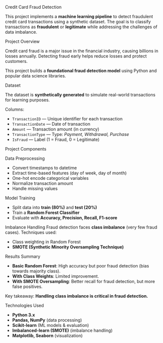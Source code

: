 Credit Card Fraud Detection

This project implements a **machine learning pipeline** to detect fraudulent credit card transactions using a synthetic dataset. The goal is to classify transactions as **fraudulent** or **legitimate** while addressing the challenges of data imbalance.

Project Overview

Credit card fraud is a major issue in the financial industry, causing billions in losses annually. Detecting fraud early helps reduce losses and protect customers.  

This project builds a **foundational fraud detection model** using Python and popular data science libraries.

Dataset

The dataset is **synthetically generated** to simulate real-world transactions for learning purposes.

Columns:
- `TransactionID` — Unique identifier for each transaction  
- `TransactionDate` — Date of transaction  
- `Amount` — Transaction amount (in currency)  
- `TransactionType` — Type: *Payment, Withdrawal, Purchase*  
- `IsFraud` — Label (1 = Fraud, 0 = Legitimate)  


Project Components

Data Preprocessing
- Convert timestamps to datetime  
- Extract time-based features (day of week, day of month)  
- One-hot encode categorical variables  
- Normalize transaction amount  
- Handle missing values  

Model Training
- Split data into **train (80%)** and **test (20%)**  
- Train a **Random Forest Classifier**  
- Evaluate with **Accuracy, Precision, Recall, F1-score**  

Imbalance Handling
Fraud detection faces **class imbalance** (very few fraud cases). Techniques used:  
- Class weighting in Random Forest  
- **SMOTE (Synthetic Minority Oversampling Technique)**  

Results Summary
- **Basic Random Forest**: High accuracy but poor fraud detection (bias towards majority class).  
- **With Class Weights**: Limited improvement.  
- **With SMOTE Oversampling**: Better recall for fraud detection, but more false positives.  

Key takeaway: **Handling class imbalance is critical in fraud detection.**

Technologies Used
- **Python 3.x**  
- **Pandas, NumPy** (data processing)  
- **Scikit-learn** (ML models & evaluation)  
- **Imbalanced-learn (SMOTE)** (imbalance handling)  
- **Matplotlib, Seaborn** (visualization)  
